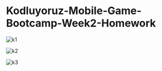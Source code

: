
# Kodluyoruz-Mobile-Game-Bootcamp-Week2-Homework

![k1](https://user-images.githubusercontent.com/43480749/95027328-43629400-06a0-11eb-92cc-833437386dc0.png)

![k2](https://user-images.githubusercontent.com/43480749/95027342-6b51f780-06a0-11eb-9d75-210ef34f3a6c.png)

![k3](https://user-images.githubusercontent.com/43480749/95027351-773db980-06a0-11eb-8474-b08e316e7e35.png)
